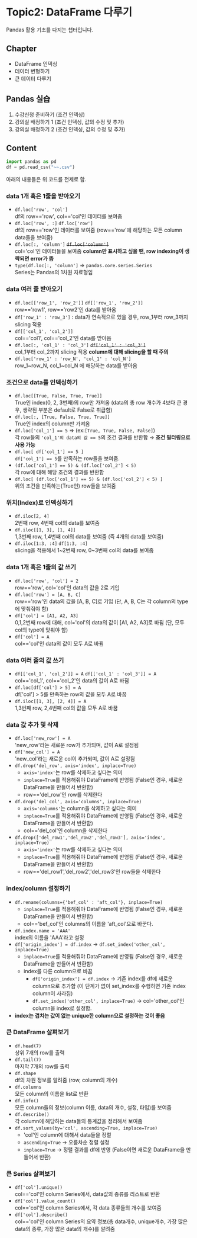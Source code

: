 # Topic2: DataFrame 다루기
Pandas 활용 기초를 다지는 챕터입니다.
## Chapter
- DataFrame 인덱싱
- 데이터 변형하기
- 큰 데이터 다루기
## Pandas 실습
1. 수강신청 준비하기 (조건 인덱싱)
2. 강의실 배정하기 1 (조건 인덱싱, 값의 수정 및 추가)
3. 강의실 배정하기 2 (조건 인덱싱, 값의 수정 및 추가)
## Content
```python
import pandas as pd
df = pd.read_csv("~~.csv")
```
아래의 내용들은 위 코드를 전제로 함.
### data 1개 혹은 1줄을 받아오기
- `df.loc['row', 'col']` <br> df의 row=='row', col=='col'인 데이터를 보여줌
- `df.loc['row', :]` `df.loc['row']` <br> df의 row=='row'인 데이터를 보여줌 (row=='row'에 해당하는 모든 column data들을 보여줌)
- `df.loc[:, 'column']` <del>`df.loc['column']`</del> <br> col='col'인 데이터들을 보여줌 **column만 표시하고 싶을 땐, row indexing이 생략되면 error가 뜸**
- `type(df.loc[:, 'column']` &rArr; `pandas.core.series.Series` <br> Series는 Pandas의 1차원 자료형임
### data 여러 줄 받아오기
- `df.loc[['row_1', 'row_2']]` `df[['row_1', 'row_2']]` <br> row=='row1', row=='row2'인 data를 받아옴
- `df['row_1' : 'row_3']` : data가 연속적으로 있을 경우, row_1부터 row_3까지 slicing 적용
- `df[['col_1', 'col_2']]` <br> col=='col1', col=='col_2'인 data를 받아옴 
- `df.loc[:, 'col_1' : 'col_3']` <del>`df['col_1' : 'col_3']`</del> <br> col_1부터 col_2까지 slicing 적용 **column에 대해 slicing을 할 때 주의**
- `df.loc['row_1' : 'row_N', 'col_1' : 'col_N']` <br> row_1\~row_N, col_1\~col_N 에 해당하는 data를 받아옴
### 조건으로 data를 인덱싱하기
- `df.loc[[True, False, True, True]]` <br> True인 index(0, 2, 3번째)의 row만 가져옴 (data의 총 row 개수가 4보다 큰 경우, 생략된 부분은 default로 False로 취급함)
- `df.loc[:, [True, False, True, True]]` <br> True인 index의 column만 가져옴
- `df.loc['col_1'] == 5` &rArr; (ex:`[True, True, False, False]`) <br> 각 row들의 `'col_1'의 data의 값 == 5`의 조건 결과를 반환함 &rarr; **조건 필터링으로 사용 가능**
- `df.loc[ df['col_1'] == 5 ]` <br> `df['col_1'] == 5`를 만족하는 row들을 보여줌.
- `(df.loc['col_1'] == 5) & (df.loc['col_2'] < 5)` <br> 각 row에 대해 해당 조건의 결과를 반환함
- `df.loc[ (df.loc['col_1'] == 5) & (df.loc['col_2'] < 5) ]` <br> 위의 조건을 만족하는(True인) row들을 보여줌
### 위치(Index)로 인덱싱하기
- `df.iloc[2, 4]` <br> 2번째 row, 4번째 col의 data를 보여줌
- `df.iloc[[1, 3], [1, 4]]` <br> 1,3번째 row, 1,4번째 col의 data를 보여줌 (즉 4개의 data를 보여줌)
- `df.iloc[1:3, :4]` `df[1:3, :4]` <br> slicing을 적용해서 1\~2번째 row, 0\~3번째 col의 data를 보여줌
### data 1개 혹은 1줄의 값 쓰기
- `df.loc['row', 'col'] = 2`
<br>row=='row', col='col'인 data의 값을 2로 기입
- `df.loc['row'] = [A, B, C]`
<br>row=='row'인 data의 값을 [A, B, C]로 기입 (단, A, B, C는 각 column의 type에 맞춰줘야 함)
- `df['col'] = [A1, A2, A3]`
<br>0,1,2번째 row에 대해, col='col'의 data의 값이 [A1, A2, A3]로 바뀜 (단, 모두 col의 type에 맞춰야 함)
- `df['col'] = A`
<br>col=='col'인 data의 값이 모두 A로 바뀜
### data 여러 줄의 값 쓰기
- `df[['col_1', 'col_2']] = A` `df[['col_1' : 'col_3']] = A`
<br>col=='col_1', col=='col_2'인 data의 값이 A로 바뀜
- `df.loc[df['col'] > 5] = A`
<br> df['col'] > 5를 만족하는 row의 값을 모두 A로 바꿈
- `df.iloc[[1, 3], [2, 4]] = A`
<br> 1,3번째 row, 2,4번째 col의 값을 모두 A로 바꿈
### data 값 추가 및 삭제
- `df.loc['new_row'] = A`
<br> 'new_row'라는 새로운 row가 추가되며, 값이 A로 설정됨
- `df['new_col'] = A`
<br> 'new_col'라는 새로운 col이 추가되며, 값이 A로 설정됨
- `df.drop('del_row', axis='index', inplace=True)`
  - `axis='index'`는 row를 삭제하고 싶다는 의미
  - `inplace=True`를 적용해줘야 DataFrame에 반영됨 (False인 경우, 새로운 DataFrame을 만들어서 반환함)
  - row=='del_row'인 row를 삭제한다
- `df.drop('del_col', axis='columns', inplace=True)`
  - `axis='columns'`는 column을 삭제하고 싶다는 의미
  - `inplace=True`를 적용해줘야 DataFrame에 반영됨 (False인 경우, 새로운 DataFrame을 만들어서 반환함)
  - col=='del_col'인 column을 삭제한다
- `df.drop(['del_row1','del_row2','del_row3'], axis='index', inplace=True)`
  - `axis='index'`는 row를 삭제하고 싶다는 의미
  - `inplace=True`를 적용해줘야 DataFrame에 반영됨 (False인 경우, 새로운 DataFrame을 만들어서 반환함)
  - row=='del_row1','del_row2','del_row3'인 row들을 삭제한다
### index/column 설정하기
- `df.rename(columns={'bef_col' : 'aft_col'}, inplace=True)`
  - `inplace=True`를 적용해줘야 DataFrame에 반영됨 (False인 경우, 새로운 DataFrame을 만들어서 반환함)
  - col=='bef_col'인 columns의 이름을 'aft_col'으로 바꾼다.
- `df.index.name = 'AAA'`
<br> index의 이름을 'AAA'라고 설정
- `df['origin_index'] = df.index` &rarr; `df.set_index('other_col', inplace=True)`
  - `inplace=True`를 적용해줘야 DataFrame에 반영됨 (False인 경우, 새로운 DataFrame을 만들어서 반환함)
  - index를 다른 column으로 바꿈
    - `df['origin_index'] = df.index` &rarr; 기존 index를 df에 새로운 column으로 추가함 (이 단계가 없이 set_index를 수행하면 기존 index column이 사라짐)
    - `df.set_index('other_col', inplace=True)` &rarr; col='other_col'인 column을 index로 설정함.
- **index는 겹치는 값이 없는 unique한 column으로 설정하는 것이 좋음**
### 큰 DataFrame 살펴보기
- `df.head(7)`
<br> 상위 7개의 row를 출력
- `df.tail(7)`
<br> 마지막 7개의 row를 출력
- `df.shape`
<br> df의 차원 정보를 알려줌 (row, column의 개수)
- `df.columns`
<br> 모든 column의 이름을 list로 반환
- `df.info()`
<br> 모든 column들의 정보(column 이름, data의 개수, 설정, 타입)를 보여줌
- `df.describe()`
<br> 각 column에 해당하는 data들의 통계값을 정리해서 보여줌
- `df.sort_values(by='col', ascending=True, inplace=True)`
  - 'col'인 column에 대해서 data들을 정렬
  - `ascending=True` &rarr; 오름차순 정렬 설정
  - `inplace=True` &rarr; 정렬 결과를 df에 반영 (False이면 새로운 DataFrame을 만들어서 반환)
### 큰 Series 살펴보기
- `df['col'].unique()`
<br> col=='col'인 column Series에서, data값의 종류를 리스트로 반환
- `df['col'].value_count()`
<br> col=='col'인 column Series에서, 각 data 종류들의 개수를 보여줌
- `df['col'].describe()`
<br> col=='col'인 column Series의 요약 정보(총 data개수, unique개수, 가장 많은 data의 종류, 가장 많은 data의 개수)를 알려줌
